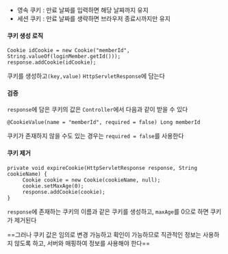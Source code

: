 - 영속 쿠키 : 만료 날짜를 입력하면 해당 날짜까지 유지
- 세션 쿠키 : 만료 날짜를 생략하면 브라우저 종료시까지만 유지

#### 쿠키 생성 로직
```
Cookie idCookie = new Cookie("memberId", String.valueOf(loginMember.getId()));
response.addCookie(idCookie);
```
쿠키를 생성하고`(key,value)` `HttpServletResponse`에 담는다

#### 검증
`response`에 담은 쿠키의 값은 `Controller`에서 다음과 같이 받을 수 있다
```
@CookieValue(name = "memberId", required = false) Long memberId
```
쿠키가 존재하지 않을 수도 있는 경우는 `required = false`를 사용한다

#### 쿠키 제거
```
private void expireCookie(HttpServletResponse response, String cookieName) {
     Cookie cookie = new Cookie(cookieName, null);
     cookie.setMaxAge(0);
     response.addCookie(cookie);
}
```
`response`에 존재하는 쿠키의 이름과 같은 쿠키를 생성하고, `maxAge`를 0으로 하면 쿠키가 제거된다


==그러나 쿠키 값은 임의로 변경 가능하고 확인이 가능하므로 직관적인 정보는 사용하지 않도록 하고, 서버와 매핑하여 정보를 사용해야 한다==
